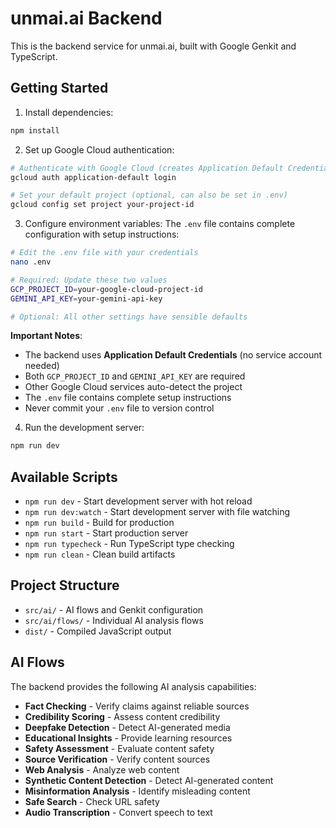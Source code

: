 # unmai.ai Backend

This is the backend service for unmai.ai, built with Google Genkit and TypeScript.

## Getting Started

1. Install dependencies:
```bash
npm install
```

2. Set up Google Cloud authentication:
```bash
# Authenticate with Google Cloud (creates Application Default Credentials)
gcloud auth application-default login

# Set your default project (optional, can also be set in .env)
gcloud config set project your-project-id
```

3. Configure environment variables:
The `.env` file contains complete configuration with setup instructions:
```bash
# Edit the .env file with your credentials
nano .env

# Required: Update these two values
GCP_PROJECT_ID=your-google-cloud-project-id
GEMINI_API_KEY=your-gemini-api-key

# Optional: All other settings have sensible defaults
```

**Important Notes**:
- The backend uses **Application Default Credentials** (no service account needed)
- Both `GCP_PROJECT_ID` and `GEMINI_API_KEY` are required
- Other Google Cloud services auto-detect the project
- The `.env` file contains complete setup instructions
- Never commit your `.env` file to version control

4. Run the development server:
```bash
npm run dev
```

## Available Scripts

- `npm run dev` - Start development server with hot reload
- `npm run dev:watch` - Start development server with file watching
- `npm run build` - Build for production
- `npm run start` - Start production server
- `npm run typecheck` - Run TypeScript type checking
- `npm run clean` - Clean build artifacts

## Project Structure

- `src/ai/` - AI flows and Genkit configuration
- `src/ai/flows/` - Individual AI analysis flows
- `dist/` - Compiled JavaScript output

## AI Flows

The backend provides the following AI analysis capabilities:

- **Fact Checking** - Verify claims against reliable sources
- **Credibility Scoring** - Assess content credibility
- **Deepfake Detection** - Detect AI-generated media
- **Educational Insights** - Provide learning resources
- **Safety Assessment** - Evaluate content safety
- **Source Verification** - Verify content sources
- **Web Analysis** - Analyze web content
- **Synthetic Content Detection** - Detect AI-generated content
- **Misinformation Analysis** - Identify misleading content
- **Safe Search** - Check URL safety
- **Audio Transcription** - Convert speech to text
